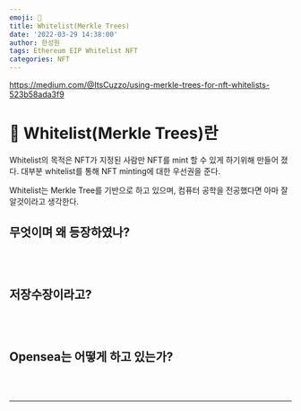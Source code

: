 ```yaml
---
emoji: 🧢
title: Whitelist(Merkle Trees)
date: '2022-03-29 14:38:00'
author: 한성원
tags: Ethereum EIP Whitelist NFT
categories: NFT
---
```


https://medium.com/@ItsCuzzo/using-merkle-trees-for-nft-whitelists-523b58ada3f9
# 👋 Whitelist(Merkle Trees)란
Whitelist의 목적은 NFT가 지정된 사람만 NFT를 mint 할 수 있게 하기위해 만들어 졌다. 대부분 whitelist를 통해 NFT minting에 대한 우선권을 준다. 

Whitelist는 Merkle Tree를 기반으로 하고 있으며, 컴퓨터 공학을 전공했다면 아마 잘 알것이라고 생각한다.

## 무엇이며 왜 등장하였나?
    
<br>
<br>

## 저장수장이라고? 

<br>
<br>

## Opensea는 어떻게 하고 있는가?

<br>
<br>


---


```toc

```